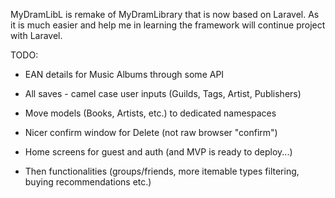 MyDramLibL is remake of MyDramLibrary that is now based on Laravel.
As it is much easier and help me in learning the framework will continue project with Laravel.

TODO:
- EAN details for Music Albums through some API
- All saves - camel case user inputs (Guilds, Tags, Artist, Publishers)

- Move models (Books, Artists, etc.) to dedicated namespaces
- Nicer confirm window for Delete (not raw browser "confirm")
- Home screens for guest and auth (and MVP is ready to deploy...)
- Then functionalities (groups/friends, more itemable types filtering, buying recommendations etc.)
